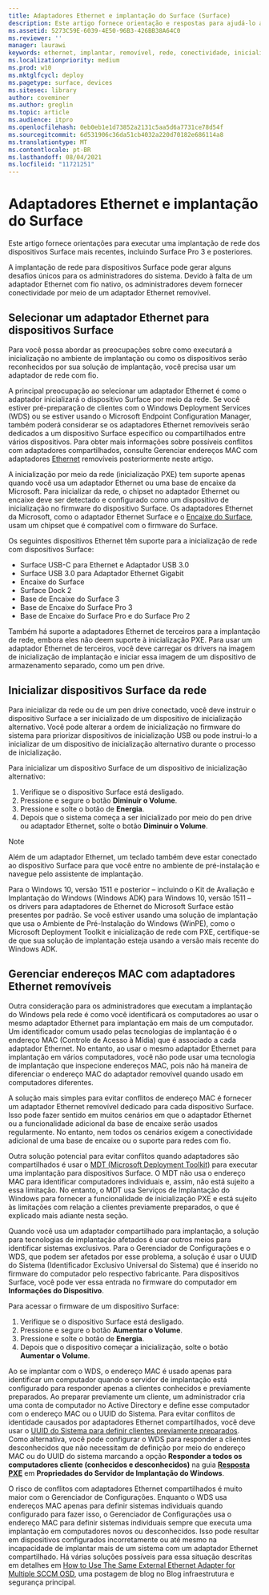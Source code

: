 ```yaml
---
title: Adaptadores Ethernet e implantação do Surface (Surface)
description: Este artigo fornece orientação e respostas para ajudá-lo a executar uma implantação de rede para dispositivos Surface.
ms.assetid: 5273C59E-6039-4E50-96B3-426BB38A64C0
ms.reviewer: ''
manager: laurawi
keywords: ethernet, implantar, removível, rede, conectividade, inicialização, firmware, dispositivo, adaptador, inicialização PXE, USB
ms.localizationpriority: medium
ms.prod: w10
ms.mktglfcycl: deploy
ms.pagetype: surface, devices
ms.sitesec: library
author: coveminer
ms.author: greglin
ms.topic: article
ms.audience: itpro
ms.openlocfilehash: 0eb0eb1e1d73852a2131c5aa5d6a7731ce78d54f
ms.sourcegitcommit: 6d531906c36da51cb4032a220d70182e686114a8
ms.translationtype: MT
ms.contentlocale: pt-BR
ms.lasthandoff: 08/04/2021
ms.locfileid: "11721251"
---
```

# <a name="ethernet-adapters-and-surface-deployment"></a>Adaptadores Ethernet e implantação do Surface

Este artigo fornece orientações para executar uma implantação de rede dos dispositivos Surface mais recentes, incluindo Surface Pro 3 e posteriores.

A implantação de rede para dispositivos Surface pode gerar alguns desafios únicos para os administradores do sistema. Devido à falta de um adaptador Ethernet com fio nativo, os administradores devem fornecer conectividade por meio de um adaptador Ethernet removível.

## <a name="select-an-ethernet-adapter-for-surface-devices"></a>Selecionar um adaptador Ethernet para dispositivos Surface

Para você possa abordar as preocupações sobre como executará a inicialização no ambiente de implantação ou como os dispositivos serão reconhecidos por sua solução de implantação, você precisa usar um adaptador de rede com fio.

A principal preocupação ao selecionar um adaptador Ethernet é como o adaptador inicializará o dispositivo Surface por meio da rede. Se você estiver pré-preparação de clientes com o Windows Deployment Services (WDS) ou se estiver usando o Microsoft Endpoint Configuration Manager, também poderá considerar se os adaptadores Ethernet removíveis serão dedicados a um dispositivo Surface específico ou compartilhados entre vários dispositivos. Para obter mais informações sobre possíveis conflitos com adaptadores compartilhados, consulte Gerenciar endereços MAC com adaptadores [Ethernet](#manage-mac-addresses) removíveis posteriormente neste artigo.

A inicialização por meio da rede (inicialização PXE) tem suporte apenas quando você usa um adaptador Ethernet ou uma base de encaixe da Microsoft. Para inicializar da rede, o chipset no adaptador Ethernet ou encaixe deve ser detectado e configurado como um dispositivo de inicialização no firmware do dispositivo Surface. Os adaptadores Ethernet da Microsoft, como o adaptador Ethernet Surface e o [Encaixe do Surface](https://www.microsoft.com/surface/accessories/surface-dock), usam um chipset que é compatível com o firmware do Surface.

Os seguintes dispositivos Ethernet têm suporte para a inicialização de rede com dispositivos Surface:

- Surface USB-C para Ethernet e Adaptador USB 3.0
- Surface USB 3.0 para Adaptador Ethernet Gigabit
- Encaixe do Surface
- Surface Dock 2
- Base de Encaixe do Surface 3
- Base de Encaixe do Surface Pro 3
- Base de Encaixe do Surface Pro e do Surface Pro 2

Também há suporte a adaptadores Ethernet de terceiros para a implantação de rede, embora eles não deem suporte à inicialização PXE. Para usar um adaptador Ethernet de terceiros, você deve carregar os drivers na imagem de inicialização de implantação e iniciar essa imagem de um dispositivo de armazenamento separado, como um pen drive.

## <a name="boot-surface-devices-from-the-network"></a>Inicializar dispositivos Surface da rede

Para inicializar da rede ou de um pen drive conectado, você deve instruir o dispositivo Surface a ser inicializado de um dispositivo de inicialização alternativo. Você pode alterar a ordem de inicialização no firmware do sistema para priorizar dispositivos de inicialização USB ou pode instrui-lo a inicializar de um dispositivo de inicialização alternativo durante o processo de inicialização.

Para inicializar um dispositivo Surface de um dispositivo de inicialização alternativo:

1. Verifique se o dispositivo Surface está desligado.
2. Pressione e segure o botão **Diminuir o Volume**.
3. Pressione e solte o botão de **Energia**.
4. Depois que o sistema começa a ser inicializado por meio do pen drive ou adaptador Ethernet, solte o botão **Diminuir o Volume**.

>[!NOTE]
>Além de um adaptador Ethernet, um teclado também deve estar conectado ao dispositivo Surface para que você entre no ambiente de pré-instalação e navegue pelo assistente de implantação.

Para o Windows 10, versão 1511 e posterior – incluindo o Kit de Avaliação e Implantação do Windows (Windows ADK) para Windows 10, versão 1511 – os drivers para adaptadores de Ethernet do Microsoft Surface estão presentes por padrão. Se você estiver usando uma solução de implantação que usa o Ambiente de Pré-Instalação do Windows (WinPE), como o Microsoft Deployment Toolkit e inicialização de rede com PXE, certifique-se de que sua solução de implantação esteja usando a versão mais recente do Windows ADK.

## <a name="manage-mac-addresses-with-removable-ethernet-adapters"></a><a href="" id="manage-mac-addresses"></a>Gerenciar endereços MAC com adaptadores Ethernet removíveis

Outra consideração para os administradores que executam a implantação do Windows pela rede é como você identificará os computadores ao usar o mesmo adaptador Ethernet para implantação em mais de um computador. Um identificador comum usado pelas tecnologias de implantação é o endereço MAC (Controle de Acesso à Mídia) que é associado a cada adaptador Ethernet. No entanto, ao usar o mesmo adaptador Ethernet para implantação em vários computadores, você não pode usar uma tecnologia de implantação que inspecione endereços MAC, pois não há maneira de diferenciar o endereço MAC do adaptador removível quando usado em computadores diferentes.

A solução mais simples para evitar conflitos de endereço MAC é fornecer um adaptador Ethernet removível dedicado para cada dispositivo Surface. Isso pode fazer sentido em muitos cenários em que o adaptador Ethernet ou a funcionalidade adicional da base de encaixe serão usados regularmente. No entanto, nem todos os cenários exigem a conectividade adicional de uma base de encaixe ou o suporte para redes com fio.

Outra solução potencial para evitar conflitos quando adaptadores são compartilhados é usar o [MDT (Microsoft Deployment Toolkit)](/mem/configmgr/mdt) para executar uma implantação para dispositivos Surface. O MDT não usa o endereço MAC para identificar computadores individuais e, assim, não está sujeito a essa limitação. No entanto, o MDT usa Serviços de Implantação do Windows para fornecer a funcionalidade de inicialização PXE e está sujeito às limitações com relação a clientes previamente preparados, o que é explicado mais adiante nesta seção.

Quando você usa um adaptador compartilhado para implantação, a solução para tecnologias de implantação afetados é usar outros meios para identificar sistemas exclusivos. Para o Gerenciador de Configurações e o WDS, que podem ser afetados por esse problema, a solução é usar o UUID do Sistema (Identificador Exclusivo Universal do Sistema) que é inserido no firmware do computador pelo respectivo fabricante. Para dispositivos Surface, você pode ver essa entrada no firmware do computador em **Informações do Dispositivo**.

Para acessar o firmware de um dispositivo Surface:

1. Verifique se o dispositivo Surface está desligado.
2. Pressione e segure o botão **Aumentar o Volume**.
3. Pressione e solte o botão de **Energia**.
4. Depois que o dispositivo começar a inicialização, solte o botão **Aumentar o Volume**.

Ao se implantar com o WDS, o endereço MAC é usado apenas para identificar um computador quando o servidor de implantação está configurado para responder apenas a clientes conhecidos e previamente preparados. Ao preparar previamente um cliente, um administrador cria uma conta de computador no Active Directory e define esse computador com o endereço MAC ou o UUID do Sistema. Para evitar conflitos de identidade causados por adaptadores Ethernet compartilhados, você deve usar o [UUID do Sistema para definir clientes previamente preparados](/previous-versions/windows/it-pro/windows-server-2012-R2-and-2012/cc742034(v=ws.11)). Como alternativa, você pode configurar o WDS para responder a clientes desconhecidos que não necessitam de definição por meio do endereço MAC ou do UUID do sistema marcando a opção **Responder a todos os computadores cliente (conhecidos e desconhecidos)** na guia [**Resposta PXE**](/previous-versions/windows/it-pro/windows-server-2008-R2-and-2008/cc732360(v=ws.11)) em **Propriedades do Servidor de Implantação do Windows**.

O risco de conflitos com adaptadores Ethernet compartilhados é muito maior com o Gerenciador de Configurações. Enquanto o WDS usa endereços MAC apenas para definir sistemas individuais quando configurado para fazer isso, o Gerenciador de Configurações usa o endereço MAC para definir sistemas individuais sempre que executa uma implantação em computadores novos ou desconhecidos. Isso pode resultar em dispositivos configurados incorretamente ou até mesmo na incapacidade de implantar mais de um sistema com um adaptador Ethernet compartilhado. Há várias soluções possíveis para essa situação descritas em detalhes em [How to Use The Same External Ethernet Adapter for Multiple SCCM OSD](https://techcommunity.microsoft.com/t5/core-infrastructure-and-security/how-to-use-the-same-external-ethernet-adapter-for-multiple-sccm/ba-p/257374), uma postagem de blog no Blog infraestrutura e segurança principal.
